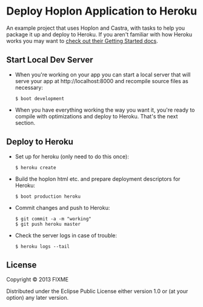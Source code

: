 # Deploy Hoplon Application to Heroku

An example project that uses Hoplon and Castra, with tasks to help you package
it up and deploy to Heroku. If you aren't familiar with how Heroku works you
may want to [check out their Getting Started docs][1].

## Start Local Dev Server

- When you're working on your app you can start a local server that will serve
  your app at http://localhost:8000 and recompile source files as necessary:

  ```
  $ boot development
  ```

- When you have everything working the way you want it, you're ready to
  compile with optimizations and deploy to Heroku. That's the next section.

## Deploy to Heroku

- Set up for heroku (only need to do this once):

  ```
  $ heroku create
  ```

- Build the hoplon html etc. and prepare deployment descriptors for Heroku:

  ```
  $ boot production heroku
  ```

- Commit changes and push to Heroku:

  ```
  $ git commit -a -m "working"
  $ git push heroku master
  ```

- Check the server logs in case of trouble:

  ```
  $ heroku logs --tail
  ```

[1]: https://devcenter.heroku.com/articles/getting-started-with-clojure

## License

Copyright © 2013 FIXME

Distributed under the Eclipse Public License either version 1.0 or (at
your option) any later version.
